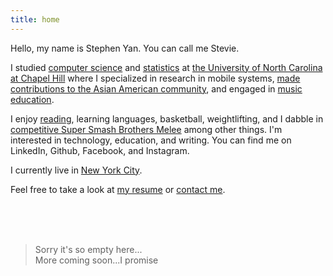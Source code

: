 ```yaml
---
title: home
---
```


Hello, my name is Stephen Yan. You can call me Stevie.

I studied <a href="http://cs.unc.edu/about/our-department/" target="_blank">computer science</a> and <a href="https://stat-or.unc.edu/about" target="_blank">statistics</a> at <a href="http://www.unc.edu" target="_blank">the University of North Carolina at Chapel Hill</a> where I specialized in research in mobile systems, <a href="http://unclambdas.com/about/" target="_blank">made contributions to the Asian American community</a>, and engaged in <a href="https://www.musical-empowerment.org/" target="_blank">music education</a>.

I enjoy [reading](/reading), learning languages, basketball, weightlifting, and I dabble in <a href="https://en.wikipedia.org/wiki/Professional_Super_Smash_Bros._competition" target="_blank">competitive Super Smash Brothers Melee</a> among other things. I'm interested in technology, education, and writing. You can find me on LinkedIn, Github, Facebook, and Instagram.

I currently live in <a href="https://en.wikipedia.org/wiki/New_York_City" target="_blank">New York City</a>.

Feel free to take a look at [my resume](/resume) or [contact me](/contact).


<br><br><br>
> Sorry it's so empty here...  
> More coming soon...I promise